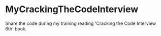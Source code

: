 # MyCrackingTheCodeInterview
Share the code during my training reading 'Cracking the Code Interview 6th' book.
